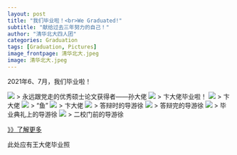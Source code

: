 ```yaml
---
layout: post
title: "我们毕业啦！<br>We Graduated!"
subtitle: "献给过去三年努力的自己！"
author: "清华北大四人团"
categories: Graduation
tags: [Graduation, Pictures]
image_frontpage: 清华北大.jpeg
image: 清华北大.jpeg
---
```


2021年6、7月，我们毕业啦！

<img src="{{ site.github.url }}/assets/img/毕业照_孙.jpg">
> 永远跟党走的优秀硕士论文获得者——孙大佬

<img src="{{ site.github.url }}/assets/img/毕业照_卞4.jpg">
> 卞大佬毕业啦！

<img src="{{ site.github.url }}/assets/img/毕业照_卞1.jpg">
> 卞大佬

<img src="{{ site.github.url }}/assets/img/毕业照_卞2.jpg">
> “鱼”

<img src="{{ site.github.url }}/assets/img/毕业照_卞3.jpg">
> 卞大佬

<img src="{{ site.github.url }}/assets/img/论文答辩1.jpg">
> 答辩时的导游徐

<img src="{{ site.github.url }}/assets/img/论文答辩2.jpg">
> 答辩完的导游徐

<img src="{{ site.github.url }}/assets/img/毕业典礼2.jpg">
> 毕业典礼上的导游徐

<img src="{{ site.github.url }}/assets/img/毕业照_二校门.jpg">
> 二校门前的导游徐

[》》了解更多](https://jaimelavie.github.io/)

此处应有王大佬毕业照

